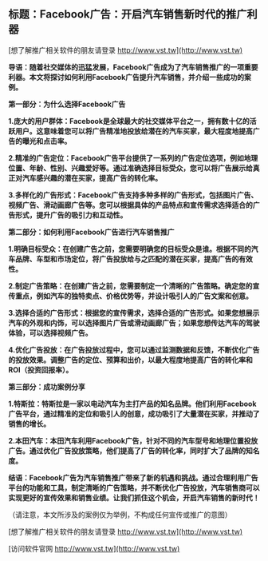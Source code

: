 ## **标题：Facebook广告：开启汽车销售新时代的推广利器**

[想了解推广相关软件的朋友请登录 http://www.vst.tw](http://www.vst.tw)

**导语：随着社交媒体的迅猛发展，Facebook广告成为了汽车销售推广的一项重要利器。本文将探讨如何利用Facebook广告提升汽车销售，并介绍一些成功的案例。**

**第一部分：为什么选择Facebook广告**

**1.庞大的用户群体：Facebook是全球最大的社交媒体平台之一，拥有数十亿的活跃用户。这意味着您可以将广告精准地投放给潜在的汽车买家，最大程度地提高广告的曝光和点击率。**

**2.精准的广告定位：Facebook广告平台提供了一系列的广告定位选项，例如地理位置、年龄、性别、兴趣爱好等。通过准确选择目标受众，您可以将广告展示给真正对汽车感兴趣的潜在买家，提高广告的转化率。**

**3.多样化的广告形式：Facebook广告支持多种多样的广告形式，包括图片广告、视频广告、滑动画廊广告等。您可以根据具体的产品特点和宣传需求选择适合的广告形式，提升广告的吸引力和互动性。**

**第二部分：如何利用Facebook广告进行汽车销售推广**

**1.明确目标受众：在创建广告之前，您需要明确您的目标受众是谁。根据不同的汽车品牌、车型和市场定位，将广告投放给与之匹配的潜在买家，提高广告的有效性。**

**2.制定广告策略：在创建广告之前，您需要制定一个清晰的广告策略。确定您的宣传重点，例如汽车的独特卖点、价格优势等，并设计吸引人的广告文案和创意。**

**3.选择合适的广告形式：根据您的宣传需求，选择合适的广告形式。如果您想展示汽车的外观和内饰，可以选择图片广告或滑动画廊广告；如果您想传达汽车的驾驶体验，可以选择视频广告。**

**4.优化广告投放：在广告投放过程中，您可以通过监测数据和反馈，不断优化广告的投放效果。调整广告的定位、预算和出价，以最大程度地提高广告的转化率和ROI（投资回报率）。**

**第三部分：成功案例分享**

**1.特斯拉：特斯拉是一家以电动汽车为主打产品的知名品牌。他们利用Facebook广告平台，通过精准的定位和吸引人的创意，成功吸引了大量潜在买家，并推动了销售的增长。**

**2.本田汽车：本田汽车利用Facebook广告，针对不同的汽车型号和地理位置投放广告。通过优化广告投放策略，他们提高了广告的转化率，同时扩大了品牌的知名度。**

**结语：Facebook广告为汽车销售推广带来了新的机遇和挑战。通过合理利用广告平台的功能和工具，制定清晰的广告策略，并不断优化广告投放，汽车销售商可以实现更好的宣传效果和销售业绩。让我们抓住这个机会，开启汽车销售的新时代！**

（请注意，本文所涉及的案例仅为举例，不构成任何宣传或推广的意图）

[想了解推广相关软件的朋友请登录 http://www.vst.tw](http://www.vst.tw)


[访问软件官网 http://www.vst.tw](http://www.vst.tw)
